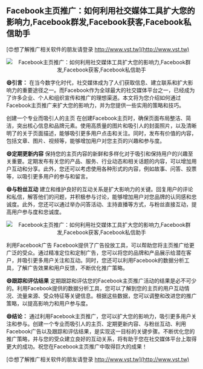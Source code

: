 ## **Facebook主页推广：如何利用社交媒体工具扩大您的影响力,Facebook群发,Facebook获客,Facebook私信助手**

[😍想了解推广相关软件的朋友请登录 http://www.vst.tw](http://www.vst.tw)

 <center><img src="https://vst.tw/MP4/tuiguang/png/4.png" alt="Facebook主页推广：如何利用社交媒体工具扩大您的影响力,Facebook群发,Facebook获客,Facebook私信助手"></center>

**😄引言：**
在当今数字化时代，社交媒体成为了人们获取信息、建立联系和扩大影响力的重要途径之一。而Facebook作为全球最大的社交媒体平台之一，已经成为了许多企业、个人和组织宣传和推广的理想渠道。本文将为您介绍如何通过Facebook主页推广来扩大您的影响力，并为您提供一些实用的策略和技巧。

创建一个专业而吸引人的主页
在创建Facebook主页时，确保页面布局整洁、简洁，突出核心信息和品牌元素。使用高质量的图片和吸引人的封面照片，以及清晰明了的关于页面描述，能够吸引更多用户点击和关注。同时，发布有价值的内容，包括文章、图片、视频等，能够增加用户对您主页的兴趣和参与度。

**😄定期更新内容**
保持您的主页内容的新鲜和多样化对于吸引和保持用户的兴趣至关重要。定期发布有关您的产品、服务、行业动态和相关话题的内容，可以增加用户互动和分享。此外，您还可以考虑使用各种形式的内容，例如故事、问答、投票等，以吸引更多用户的参与和留言。

**😄与粉丝互动**
建立和维护良好的互动关系是扩大影响力的关键。回复用户的评论和私信，解答他们的问题，并积极参与讨论，能够增加用户对您品牌的认同感和忠诚度。此外，您还可以通过举办问答活动、主持直播等方式，与粉丝直接互动，提高用户参与度和忠诚度。

 <center><img src="https://vst.tw/MP4/tuiguang/png/8.png" alt="Facebook主页推广：如何利用社交媒体工具扩大您的影响力,Facebook群发,Facebook获客,Facebook私信助手"></center>

利用Facebook广告
Facebook提供了广告投放工具，可以帮助您将主页推广给更广泛的受众。通过精准定位和定制广告，您可以将您的品牌和产品展示给潜在客户，并吸引更多用户关注和互动。同时，您还可以利用Facebook的数据分析工具，了解广告效果和用户反馈，不断优化推广策略。

**😄跟踪和评估结果**
定期跟踪和评估您的Facebook主页推广活动的结果是必不可少的。利用Facebook提供的数据分析工具，您可以了解到您的主页的用户互动情况、流量来源、受众特征等关键信息。根据这些数据，您可以调整和改进您的推广策略，以提高影响力和用户参与度。

**😄结论：**
通过利用Facebook主页推广，您可以扩大您的影响力，吸引更多用户关注和参与。创建一个专业而吸引人的主页、定期更新内容、与粉丝互动、利用Facebook广告以及跟踪和评估结果，是实现这一目标的关键步骤。不断优化您的推广策略，并与您的受众建立良好的互动关系，将有助于您在社交媒体平台上取得更大的成功。祝您在Facebook主页推广中取得巨大的成果！

[😍想了解推广相关软件的朋友请登录 http://www.vst.tw](http://www.vst.tw)



